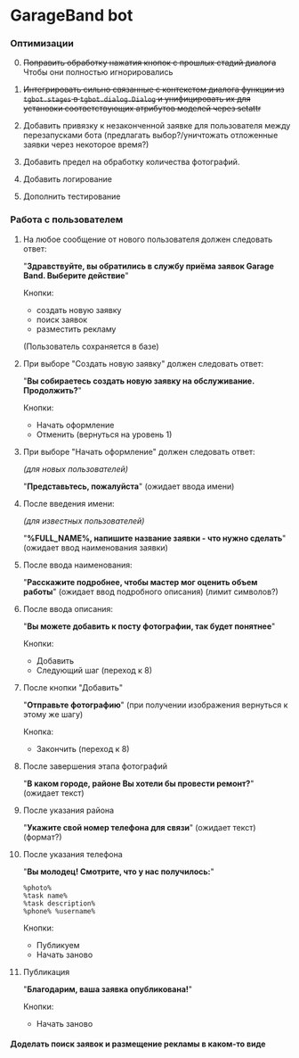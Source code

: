 # GarageBand bot

### Оптимизации

0. ~~Поправить обработку нажатия кнопок с прошлых стадий диалога~~
    Чтобы они полностью игнорировались

1. ~~Интегрировать сильно связанные с контекстом диалога функции из `tgbot.stages` в `tgbot.dialog.Dialog`
    и унифицировать их для установки соответствующих атрибутов моделей через setattr~~
   
2. Добавить привязку к незаконченной заявке для пользователя между перезапусками бота
    (предлагать выбор?/уничтожать отложенные заявки через некоторое время?)
   
3. Добавить предел на обработку количества фотографий.

4. Добавить логирование

5. Дополнить тестирование

### Работа с пользователем

1. На любое сообщение от нового пользователя должен следовать ответ:
   
    "**Здравствуйте, вы обратились в службу приёма заявок Garage Band. Выберите действие**"
   
    Кнопки:
    - создать новую заявку
    - поиск заявок
    - разместить рекламу
    
    (Пользователь сохраняется в базе)
    

2. При выборе "Создать новую заявку" должен следовать ответ:
   
    "**Вы собираетесь создать новую заявку на обслуживание. Продолжить?**"
   
    Кнопки:
    - Начать оформление
    - Отменить (вернуться на уровень 1)
    

3. При выборе "Начать оформление" должен следовать ответ:
   
    _(для новых пользователей)_
    
    "**Представьтесь, пожалуйста**" (ожидает ввода имени)
   

4. После введения имени:

    _(для известных пользователей)_
    
    "**%FULL_NAME%, напишите название заявки - что нужно сделать**" (ожидает ввод наименования заявки)
   

5. После ввода наименования:

    "**Расскажите подробнее, чтобы мастер мог оценить объем работы**" (ожидает ввод подробного описания) (лимит символов?)
   

6. После ввода описания:

    "**Вы можете добавить к посту фотографии, так будет понятнее**"
   
    Кнопки:
    - Добавить
    - Следующий шаг (переход к 8)
    

7. После кнопки "Добавить" 

    "**Отправьте фотографию**" (при получении изображения вернуться к этому же шагу)
   
    Кнопка:
    - Закончить (переход к 8)
    

8. После завершения этапа фотографий

    "**В каком городе, районе Вы хотели бы провести ремонт?**" (ожидает текст)
   

9. После указания района

    "**Укажите свой номер телефона для связи**" (ожидает текст) (формат?)
   

10. После указания телефона 
    
    "**Вы молодец! Смотрите, что у нас получилось:**"
    
        %photo%
        %task name%
        %task description%
        %phone% %username%
    
    Кнопки:
    - Публикуем
    - Начать заново
    
11. Публикация
    
    "**Благодарим, ваша заявка опубликована!**"

    Кнопки:
    - Начать заново
    

#### Доделать поиск заявок и размещение рекламы в каком-то виде

